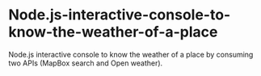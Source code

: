 # Node.js-interactive-console-to-know-the-weather-of-a-place
Node.js interactive console to know the weather of a place by consuming two APIs (MapBox search and Open weather).
